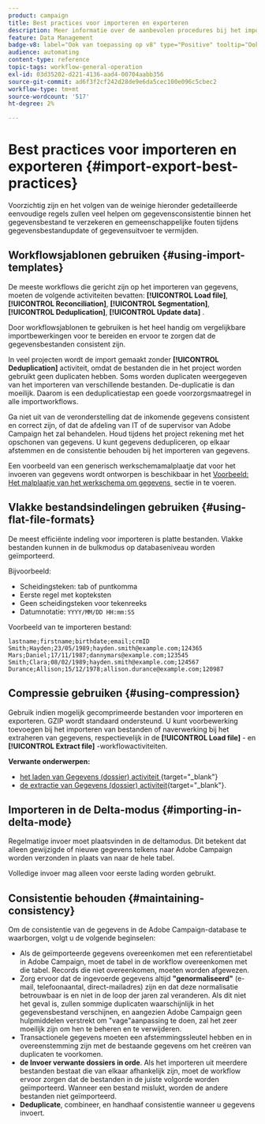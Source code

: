 ```yaml
---
product: campaign
title: Best practices voor importeren en exporteren
description: Meer informatie over de aanbevolen procedures bij het importeren of exporteren van gegevens
feature: Data Management
badge-v8: label="Ook van toepassing op v8" type="Positive" tooltip="Ook van toepassing op campagne v8"
audience: automating
content-type: reference
topic-tags: workflow-general-operation
exl-id: 03d35202-d221-4136-aad4-00704aabb356
source-git-commit: ad6f3f2cf242d28de9e6da5cec100e096c5cbec2
workflow-type: tm+mt
source-wordcount: '517'
ht-degree: 2%

---
```


# Best practices voor importeren en exporteren {#import-export-best-practices}



Voorzichtig zijn en het volgen van de weinige hieronder gedetailleerde eenvoudige regels zullen veel helpen om gegevensconsistentie binnen het gegevensbestand te verzekeren en gemeenschappelijke fouten tijdens gegevensbestandupdate of gegevensuitvoer te vermijden.

## Workflowsjablonen gebruiken {#using-import-templates}

De meeste workflows die gericht zijn op het importeren van gegevens, moeten de volgende activiteiten bevatten: **[!UICONTROL Load file]**, **[!UICONTROL Reconciliation]**, **[!UICONTROL Segmentation]**, **[!UICONTROL Deduplication]**, **[!UICONTROL Update data]** .

Door workflowsjablonen te gebruiken is het heel handig om vergelijkbare importbewerkingen voor te bereiden en ervoor te zorgen dat de gegevensbestanden consistent zijn.

In veel projecten wordt de import gemaakt zonder **[!UICONTROL Deduplication]** activiteit, omdat de bestanden die in het project worden gebruikt geen duplicaten hebben. Soms worden duplicaten weergegeven van het importeren van verschillende bestanden. De-duplicatie is dan moeilijk. Daarom is een deduplicatiestap een goede voorzorgsmaatregel in alle importworkflows.

Ga niet uit van de veronderstelling dat de inkomende gegevens consistent en correct zijn, of dat de afdeling van IT of de supervisor van Adobe Campaign het zal behandelen. Houd tijdens het project rekening met het opschonen van gegevens. U kunt gegevens dedupliceren, op elkaar afstemmen en de consistentie behouden bij het importeren van gegevens.

Een voorbeeld van een generisch werkschemamalplaatje dat voor het invoeren van gegevens wordt ontworpen is beschikbaar in het [&#x200B; Voorbeeld: Het malplaatje van het werkschema om gegevens &#x200B;](../../platform/using/creating-import-export-templates.md) sectie in te voeren.

## Vlakke bestandsindelingen gebruiken {#using-flat-file-formats}

De meest efficiënte indeling voor importeren is platte bestanden. Vlakke bestanden kunnen in de bulkmodus op databaseniveau worden geïmporteerd.

Bijvoorbeeld:

* Scheidingsteken: tab of puntkomma
* Eerste regel met kopteksten
* Geen scheidingsteken voor tekenreeks
* Datumnotatie: `YYYY/MM/DD HH:mm:SS`

Voorbeeld van te importeren bestand:

```
lastname;firstname;birthdate;email;crmID
Smith;Hayden;23/05/1989;hayden.smith@example.com;124365
Mars;Daniel;17/11/1987;dannymars@example.com;123545
Smith;Clara;08/02/1989;hayden.smith@example.com;124567
Durance;Allison;15/12/1978;allison.durance@example.com;120987
```

## Compressie gebruiken {#using-compression}

Gebruik indien mogelijk gecomprimeerde bestanden voor importeren en exporteren. GZIP wordt standaard ondersteund. U kunt voorbewerking toevoegen bij het importeren van bestanden of naverwerking bij het extraheren van gegevens, respectievelijk in de **[!UICONTROL Load file]** - en **[!UICONTROL Extract file]** -workflowactiviteiten.

**Verwante onderwerpen:**

* [&#x200B; het laden van Gegevens (dossier) activiteit &#x200B;](https://experienceleague.adobe.com/docs/campaign/automation/workflows/wf-activities/action-activities/data-loading-file.html?lang=nl-NL){target="_blank"}
* [&#x200B; de extractie van Gegevens (dossier) activiteit &#x200B;](https://experienceleague.adobe.com/docs/campaign/automation/workflows/wf-activities/action-activities/extraction-file.html?lang=nl-NL){target="_blank"}.

## Importeren in de Delta-modus {#importing-in-delta-mode}

Regelmatige invoer moet plaatsvinden in de deltamodus. Dit betekent dat alleen gewijzigde of nieuwe gegevens telkens naar Adobe Campaign worden verzonden in plaats van naar de hele tabel.

Volledige invoer mag alleen voor eerste lading worden gebruikt.

## Consistentie behouden {#maintaining-consistency}

Om de consistentie van de gegevens in de Adobe Campaign-database te waarborgen, volgt u de volgende beginselen:

* Als de geïmporteerde gegevens overeenkomen met een referentietabel in Adobe Campaign, moet de tabel in de workflow overeenkomen met die tabel. Records die niet overeenkomen, moeten worden afgewezen.
* Zorg ervoor dat de ingevoerde gegevens altijd **&quot;genormaliseerd&quot;** (e-mail, telefoonaantal, direct-mailadres) zijn en dat deze normalisatie betrouwbaar is en niet in de loop der jaren zal veranderen. Als dit niet het geval is, zullen sommige duplicaten waarschijnlijk in het gegevensbestand verschijnen, en aangezien Adobe Campaign geen hulpmiddelen verstrekt om &quot;vage&quot;aanpassing te doen, zal het zeer moeilijk zijn om hen te beheren en te verwijderen.
* Transactionele gegevens moeten een afstemmingssleutel hebben en in overeenstemming zijn met de bestaande gegevens om het creëren van duplicaten te voorkomen.
* **de Invoer verwante dossiers in orde**. Als het importeren uit meerdere bestanden bestaat die van elkaar afhankelijk zijn, moet de workflow ervoor zorgen dat de bestanden in de juiste volgorde worden geïmporteerd. Wanneer een bestand mislukt, worden de andere bestanden niet geïmporteerd.
* **Deduplicate**, combineer, en handhaaf consistentie wanneer u gegevens invoert.
